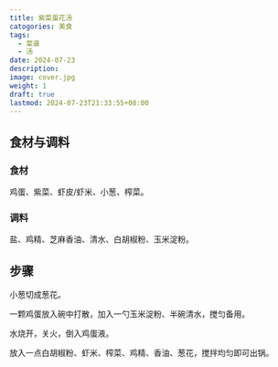 ```yaml
---
title: 紫菜蛋花汤
catogories: 美食
tags:
  - 菜谱
  - 汤
date: 2024-07-23
description: 
image: cover.jpg
weight: 1
draft: true
lastmod: 2024-07-23T21:33:55+08:00
---
```

## 食材与调料

### 食材

鸡蛋、紫菜、虾皮/虾米、小葱、榨菜。

### 调料

盐、鸡精、芝麻香油、清水、白胡椒粉、玉米淀粉。

## 步骤

小葱切成葱花。

一颗鸡蛋放入碗中打散，加入一勺玉米淀粉、半碗清水，搅匀备用。

水烧开，关火，倒入鸡蛋液。

放入一点白胡椒粉、虾米、榨菜、鸡精、香油、葱花，搅拌均匀即可出锅。



